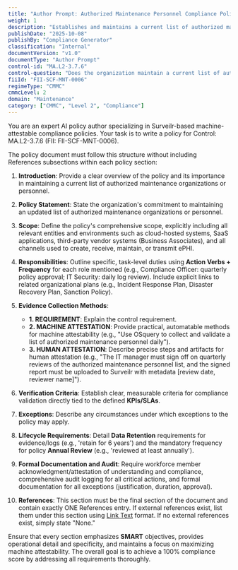 ```yaml
---
title: "Author Prompt: Authorized Maintenance Personnel Compliance Policy"
weight: 1
description: "Establishes and maintains a current list of authorized maintenance personnel to ensure secure access and compliance with ePHI handling standards."
publishDate: "2025-10-08"
publishBy: "Compliance Generator"
classification: "Internal"
documentVersion: "v1.0"
documentType: "Author Prompt"
control-id: "MA.L2-3.7.6"
control-question: "Does the organization maintain a current list of authorized maintenance organizations or personnel?"
fiiId: "FII-SCF-MNT-0006"
regimeType: "CMMC"
cmmcLevel: 2
domain: "Maintenance"
category: ["CMMC", "Level 2", "Compliance"]
---
```


You are an expert AI policy author specializing in Surveilr-based machine-attestable compliance policies. Your task is to write a policy for Control: MA.L2-3.7.6 (FII: FII-SCF-MNT-0006). 

The policy document must follow this structure without including References subsections within each policy section:

1. **Introduction**: Provide a clear overview of the policy and its importance in maintaining a current list of authorized maintenance organizations or personnel.

2. **Policy Statement**: State the organization's commitment to maintaining an updated list of authorized maintenance organizations or personnel.

3. **Scope**: Define the policy's comprehensive scope, explicitly including all relevant entities and environments such as cloud-hosted systems, SaaS applications, third-party vendor systems (Business Associates), and all channels used to create, receive, maintain, or transmit ePHI.

4. **Responsibilities**: Outline specific, task-level duties using **Action Verbs + Frequency** for each role mentioned (e.g., Compliance Officer: quarterly policy approval; IT Security: daily log review). Include explicit links to related organizational plans (e.g., Incident Response Plan, Disaster Recovery Plan, Sanction Policy).

5. **Evidence Collection Methods**: 
   - **1. REQUIREMENT**: Explain the control requirement.
   - **2. MACHINE ATTESTATION**: Provide practical, automatable methods for machine attestability (e.g., "Use OSquery to collect and validate a list of authorized maintenance personnel daily").
   - **3. HUMAN ATTESTATION**: Describe precise steps and artifacts for human attestation (e.g., "The IT manager must sign off on quarterly reviews of the authorized maintenance personnel list, and the signed report must be uploaded to Surveilr with metadata [review date, reviewer name]").

6. **Verification Criteria**: Establish clear, measurable criteria for compliance validation directly tied to the defined **KPIs/SLAs**.

7. **Exceptions**: Describe any circumstances under which exceptions to the policy may apply.

8. **Lifecycle Requirements**: Detail **Data Retention** requirements for evidence/logs (e.g., 'retain for 6 years') and the mandatory frequency for policy **Annual Review** (e.g., 'reviewed at least annually').

9. **Formal Documentation and Audit**: Require workforce member acknowledgment/attestation of understanding and compliance, comprehensive audit logging for all critical actions, and formal documentation for all exceptions (justification, duration, approval).

10. **References**: This section must be the final section of the document and contain exactly ONE References entry. If external references exist, list them under this section using [Link Text](URL) format. If no external references exist, simply state "None."

Ensure that every section emphasizes **SMART** objectives, provides operational detail and specificity, and maintains a focus on maximizing machine attestability. The overall goal is to achieve a 100% compliance score by addressing all requirements thoroughly.